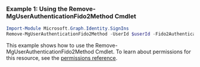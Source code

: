 ### Example 1: Using the Remove-MgUserAuthenticationFido2Method Cmdlet
```powershell
Import-Module Microsoft.Graph.Identity.SignIns
Remove-MgUserAuthenticationFido2Method -UserId $userId -Fido2AuthenticationMethodId $fido2AuthenticationMethodId
```
This example shows how to use the Remove-MgUserAuthenticationFido2Method Cmdlet.
To learn about permissions for this resource, see the [permissions reference](/graph/permissions-reference).
